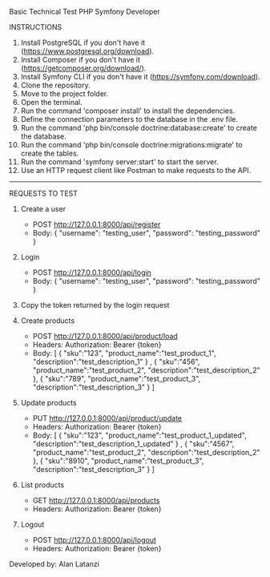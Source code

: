 Basic Technical Test PHP Symfony Developer

INSTRUCTIONS

1. Install PostgreSQL if you don't have it (https://www.postgresql.org/download).
2. Install Composer if you don't have it (https://getcomposer.org/download/).
3. Install Symfony CLI if you don't have it (https://symfony.com/download).
4. Clone the repository.
5. Move to the project folder.
6. Open the terminal.
7. Run the command 'composer install' to install the dependencies.
8. Define the connection parameters to the database in the .env file.
9. Run the command 'php bin/console doctrine:database:create' to create the database.
10. Run the command 'php bin/console doctrine:migrations:migrate' to create the tables.
11. Run the command 'symfony server:start' to start the server.
12. Use an HTTP request client like Postman to make requests to the API.

-----------------------------------------------------------------------------------------

REQUESTS TO TEST

1. Create a user
    - POST http://127.0.0.1:8000/api/register
    - Body: 
        {
            "username": "testing_user",
            "password": "testing_password"
        }

2. Login
    - POST http://127.0.0.1:8000/api/login
    - Body: 
        {
            "username": "testing_user",
            "password": "testing_password"
        }

3. Copy the token returned by the login request

4. Create products
    - POST http://127.0.0.1:8000/api/product/load
    - Headers: 
        Authorization: Bearer {token}
    - Body: 
        [
            {
                "sku":"123",
                "product_name":"test_product_1",
                "description":"test_description_1"
            }
            ,
            {
                "sku":"456",
                "product_name":"test_product_2",
                "description":"test_description_2"
            },
            {
                "sku":"789",
                "product_name":"test_product_3",
                "description":"test_description_3"
            }
        ]

5. Update products
    - PUT http://127.0.0.1:8000/api/product/update
    - Headers: 
        Authorization: Bearer {token}
    - Body:
        [
            {
                "sku":"123",
                "product_name":"test_product_1_updated",
                "description":"test_description_1_updated"
            }
            ,
            {
                "sku":"4567",
                "product_name":"test_product_2",
                "description":"test_description_2"
            },
            {
                "sku":"8910",
                "product_name":"test_product_3",
                "description":"test_description_3"
            }
        ]

6. List products
    - GET http://127.0.0.1:8000/api/products
    - Headers: 
        Authorization: Bearer {token}

7. Logout
    - POST http://127.0.0.1:8000/api/logout
    - Headers: 
        Authorization: Bearer {token}


Developed by: Alan Latanzi